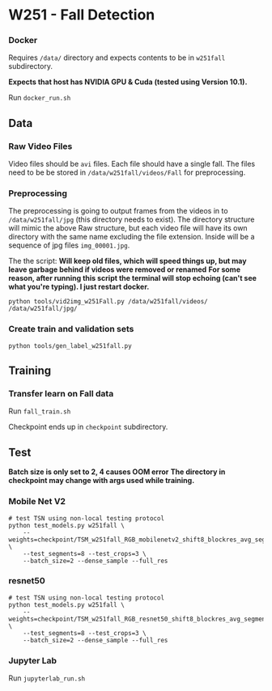 # W251 - Fall Detection

### Docker

Requires `/data/` directory and expects contents to be in `w251fall` subdirectory.

**Expects that host has NVIDIA GPU & Cuda (tested using Version 10.1).**

Run `docker_run.sh`


## Data

### Raw Video Files

Video files should be `avi` files.  Each file should have a single fall.  The files need to be be stored in `/data/w251fall/videos/Fall` for preprocessing.

### Preprocessing

The preprocessing is going to output frames from the videos in to `/data/w251fall/jpg` (this directory needs to exist).  The directory structure will mimic the above Raw structure, but each video file will have its own directory with the same name excluding the file extension.  Inside will be a sequence of jpg files `img_00001.jpg`.

The the script:
**Will keep old files, which will speed things up, but may leave garbage behind if videos were removed or renamed** 
**For some reason, after running this script the terminal will stop echoing (can't see what you're typing).  I just restart docker.**

`python tools/vid2img_w251Fall.py /data/w251fall/videos/ /data/w251fall/jpg/`

### Create train and validation sets

`python tools/gen_label_w251fall.py`

## Training


### Transfer learn on Fall data

Run `fall_train.sh`

Checkpoint ends up in `checkpoint` subdirectory.

## Test

**Batch size is only set to 2, 4 causes OOM error**
**The directory in checkpoint may change with args used while training.**

### Mobile Net V2
```
# test TSN using non-local testing protocol
python test_models.py w251fall \
    --weights=checkpoint/TSM_w251fall_RGB_mobilenetv2_shift8_blockres_avg_segment8_e25/ckpt.best.pth.tar  \
    --test_segments=8 --test_crops=3 \
    --batch_size=2 --dense_sample --full_res
```


### resnet50
```
# test TSN using non-local testing protocol
python test_models.py w251fall \
    --weights=checkpoint/TSM_w251fall_RGB_resnet50_shift8_blockres_avg_segment8_e25/ckpt.best.pth.tar  \
    --test_segments=8 --test_crops=3 \
    --batch_size=2 --dense_sample --full_res
```

### Jupyter Lab

Run `jupyterlab_run.sh`
